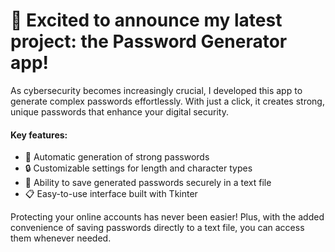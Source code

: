 # 🔐 Excited to announce my latest project: the Password Generator app!

As cybersecurity becomes increasingly crucial, I developed this app to generate complex passwords effortlessly. With just a click, it creates strong, unique passwords that enhance your digital security.

#### Key features:

- 🔑 Automatic generation of strong passwords
- 🔒 Customizable settings for length and character types
- 📝 Ability to save generated passwords securely in a text file
- 📋 Easy-to-use interface built with Tkinter

Protecting your online accounts has never been easier! Plus, with the added convenience of saving passwords directly to a text file, you can access them whenever needed.

